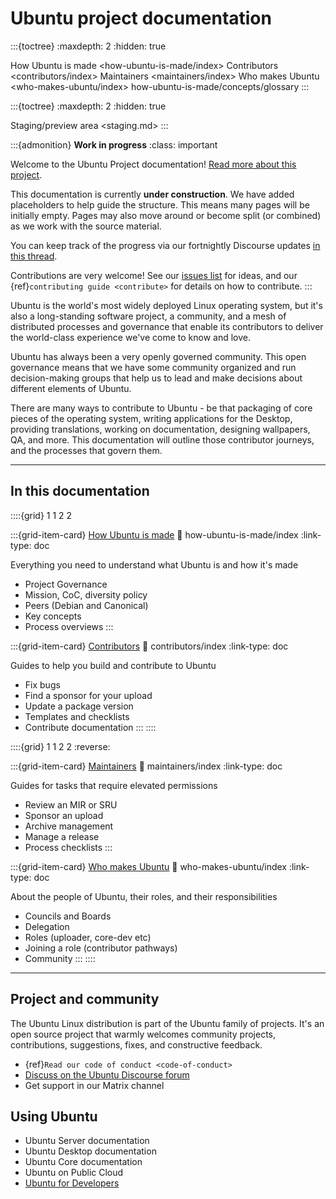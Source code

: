 # Ubuntu project documentation

:::{toctree}
:maxdepth: 2
:hidden: true

How Ubuntu is made <how-ubuntu-is-made/index>
Contributors <contributors/index>
Maintainers <maintainers/index>
Who makes Ubuntu <who-makes-ubuntu/index>
how-ubuntu-is-made/concepts/glossary
:::

:::{toctree}
:maxdepth: 2
:hidden: true

Staging/preview area <staging.md>
:::


:::{admonition} **Work in progress**
:class: important

Welcome to the Ubuntu Project documentation!
[Read more about this project](https://discourse.ubuntu.com/t/revitalising-ubuntu-project-documentation/58694).

This documentation is currently **under construction**. We have added
placeholders to help guide the structure. This means many pages will be
initially empty. Pages may also move around or become split (or combined) as we
work with the source material.

You can keep track of the progress via our fortnightly Discourse updates
[in this thread](https://discourse.ubuntu.com/t/bringing-together-20-years-of-documentation/61780).

Contributions are very welcome! See our
[issues list](https://github.com/ubuntu/ubuntu-project-docs/issues) for ideas,
and our {ref}`contributing guide <contribute>` for details on how to contribute.
:::

Ubuntu is the world's most widely deployed Linux operating system, but it's also
a long-standing software project, a community, and a mesh of distributed
processes and governance that enable its contributors to deliver the world-class
experience we've come to know and love.

Ubuntu has always been a very openly governed community. This open governance
means that we have some community organized and run decision-making groups that
help us to lead and make decisions about different elements of Ubuntu.

There are many ways to contribute to Ubuntu - be that packaging of core pieces
of the operating system, writing applications for the Desktop, providing
translations, working on documentation, designing wallpapers, QA, and more.
This documentation will outline those contributor journeys, and the processes
that govern them.

---------

## In this documentation

::::{grid} 1 1 2 2

:::{grid-item-card} [How Ubuntu is made](how-ubuntu-is-made/index)
:link: how-ubuntu-is-made/index
:link-type: doc

Everything you need to understand what Ubuntu is and how it's made

* Project Governance
* Mission, CoC, diversity policy
* Peers (Debian and Canonical)
* Key concepts
* Process overviews
:::

:::{grid-item-card} [Contributors](contributors/index)
:link: contributors/index
:link-type: doc

Guides to help you build and contribute to Ubuntu

* Fix bugs
* Find a sponsor for your upload
* Update a package version
* Templates and checklists
* Contribute documentation
:::
::::


::::{grid} 1 1 2 2
:reverse:

:::{grid-item-card} [Maintainers](maintainers/index)
:link: maintainers/index
:link-type: doc

Guides for tasks that require elevated permissions

* Review an MIR or SRU
* Sponsor an upload
* Archive management
* Manage a release
* Process checklists
:::

:::{grid-item-card} [Who makes Ubuntu](who-makes-ubuntu/index)
:link: who-makes-ubuntu/index
:link-type: doc

About the people of Ubuntu, their roles, and their responsibilities

* Councils and Boards
* Delegation
* Roles (uploader, core-dev etc)
* Joining a role (contributor pathways)
* Community
:::
::::

---------

## Project and community

The Ubuntu Linux distribution is part of the Ubuntu family of projects. It's an
open source project that warmly welcomes community projects, contributions,
suggestions, fixes, and constructive feedback.

* {ref}`Read our code of conduct <code-of-conduct>`
* [Discuss on the Ubuntu Discourse forum](https://discourse.ubuntu.com/)
* Get support in our Matrix channel

## Using Ubuntu

- Ubuntu Server documentation
- Ubuntu Desktop documentation
- Ubuntu Core documentation
- Ubuntu on Public Cloud
- [Ubuntu for Developers](https://documentation.ubuntu.com/ubuntu-for-developers/)
